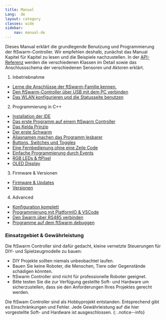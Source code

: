 ```yaml
---
title: Manual
Lang:  de
layout: category
classes: wide
sidebar:
    nav: manual-de
---
```


Dieses Manual erklärt die grundlegende Benutzung und Programmierung der ftSwarm-Controller. Wir empfehlen deshalb, zunächst das Manual Kapitel für Kapitel zu lesen und die Beispiele nachzustellen. In der [API-Referenz](../cpp-api/index) werden die verschiedenen Klassen im Detail sowie das Anschlussschema der verschiedenen Sensoren und Aktoren erklärt.

1. Inbetriebnahme
- [Lerne die Anschlüsse der ftSwarm-Familie kennen.](../pinout)
- [Den ftSwarm-Controller über USB mit dem PC verbinden](../serial)
- [Das WLAN konfigurieren und die Statusseite benutzen](../WebUI)


2. Programmierung in C++
- [Installation der IDE](../ide)
- [Das erste Programm auf einem ftSwarm Controller](../MotorSwitch)
- [Das Kelda Prinzip](../kelda)
- [Der erste Schwarm](../MotorSwitchSwarm)
- [Aliasnamen machen das Programm lesbarer](../MotorSwitchAlias)
- [Buttons, Switches und Toggles](../switches)
- [Eine Fernbedienung ohne eine Zeile Code](../RemoteControl)
- [Einfache Programmierung durch Events](../EventControlled)
- [RGB LEDs & ftPixel](../FtSwarmPixel)
- [OLED Display](../FtSwarmOLED)


3. Firmware & Versionen
- [Firmware & Updates](../firmware)
- [Versionen](../versions)

4. Advanced
- [Konfiguration komplett](../Configuration)
- [Programmierung mit PlatformIO & VSCode](../PlatformIO)
- [Den Swarm über RS485 verbinden](../rs485)
- [Programme auf dem ftSwarm debuggen](../debugging)

### Einsatzgebiet & Gewährleistung

Die ftSwarm Controller sind dafür gedacht, kleine vernetzte Steuerungen für DIY- und Spielzeugmodelle zu bauen:

- DIY Projekte sollten niemals unbeobachtet laufen.
- Bauen Sie keine Roboter, die Menschen, Tiere oder Gegenstände schädigen könnten.
- ftSwarm Controller sind nicht für professionelle Roboter geeignet.
- Bitte testen Sie die zur Verfügung gestellte Soft- und Hardware um sicherzustellen, dass sie den Anforderungen Ihres Projektes gerecht werden.

Die ftSwam Controller sind als Hobbyprojekt entstanden. Entsprechend gibt es Einschränkungen und Fehler. Jede Gewährleistung auf die hier vorgestellte Soft- und Hardware ist ausgeschlossen.
{: .notice--info}
